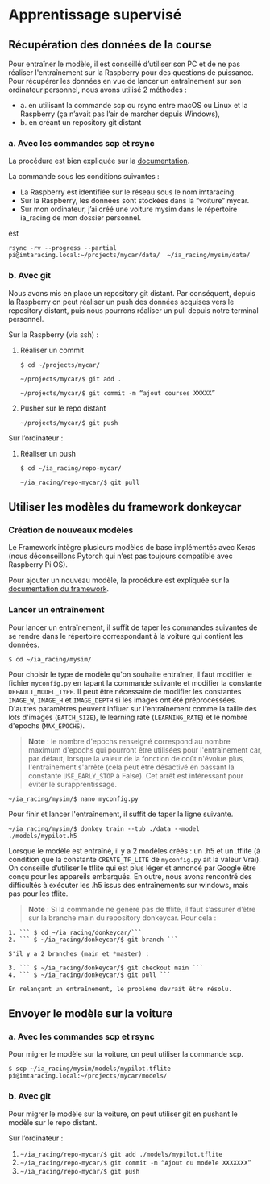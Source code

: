 # Apprentissage supervisé

## Récupération des données de la course
Pour entraîner le modèle, il est conseillé d’utiliser son PC et de ne pas réaliser l'entraînement sur la Raspberry pour des questions de puissance. Pour récupérer les données en vue de lancer un entraînement sur son ordinateur personnel, nous avons utilisé 2 méthodes :

- a. en utilisant la commande scp ou rsync entre macOS ou Linux et la Raspberry (ça n’avait pas l’air de marcher depuis Windows), 
- b. en créant un repository git distant

### a. Avec les commandes scp et rsync
La procédure est bien expliquée sur la [documentation](https://docs.donkeycar.com/guide/deep_learning/train_autopilot/). 

La commande sous les conditions suivantes :

- La Raspberry est identifiée sur le réseau sous le nom imtaracing.
- Sur la Raspberry, les données sont stockées dans la “voiture” mycar.
- Sur mon ordinateur, j’ai créé une voiture mysim dans le répertoire ia_racing de mon dossier personnel.

est 

```
rsync -rv --progress --partial pi@imtaracing.local:~/projects/mycar/data/  ~/ia_racing/mysim/data/
```

### b. Avec git
Nous avons mis en place un repository git distant. Par conséquent, depuis la Raspberry on peut réaliser un push des données acquises vers le repository distant, puis nous pourrons réaliser un pull depuis notre terminal personnel.

Sur la Raspberry (via ssh) :
1. Réaliser un commit
    
    ```
    $ cd ~/projects/mycar/    
    ```

    ```
    ~/projects/mycar/$ git add .
    ```

    ```
    ~/projects/mycar/$ git commit -m “ajout courses XXXXX” 
    ```
 
2. Pusher sur le repo distant

    ```
    ~/projects/mycar/$ git push
    ```

Sur l’ordinateur :

1. Réaliser un push

    ```
    $ cd ~/ia_racing/repo-mycar/
    ```

    ```
    ~/ia_racing/repo-mycar/$ git pull
    ```

## Utiliser les modèles du framework donkeycar

### Création de nouveaux modèles
Le Framework intègre plusieurs modèles de base implémentés avec Keras (nous déconseillons Pytorch qui n’est pas toujours compatible avec Raspberry Pi OS).

Pour ajouter un nouveau modèle, la procédure est expliquée sur la [documentation du framework](https://docs.donkeycar.com/dev_guide/model/).


### Lancer un entraînement
Pour lancer un entraînement, il suffit de taper les commandes suivantes de se rendre dans le répertoire correspondant à la voiture qui contient les données.

```
$ cd ~/ia_racing/mysim/
```

Pour choisir le type de modèle qu'on souhaite entraîner, il faut modifier le fichier ```myconfig.py``` en tapant la commande suivante et modifier la constante ```DEFAULT_MODEL_TYPE```. Il peut être nécessaire de modifier les constantes ```IMAGE_W```, ```IMAGE_H``` et ```IMAGE_DEPTH``` si les images ont été préprocessées. D'autres paramètres peuvent influer sur l'entraînement comme la taille des lots d'images (```BATCH_SIZE```), le learning rate (```LEARNING_RATE```) et le nombre d'epochs (```MAX_EPOCHS```).

> __Note__ : le nombre d'epochs renseigné correspond au nombre maximum d'epochs qui pourront être utilisées pour l'entraînement car, par défaut, lorsque la valeur de la fonction de coût n'évolue plus, l'entraînement s'arrête (cela peut être désactivé en passant la constante ```USE_EARLY_STOP``` à False). Cet arrêt est intéressant pour éviter le surapprentissage.

```
~/ia_racing/mysim/$ nano myconfig.py
```

Pour finir et lancer l'entraînement, il suffit de taper la ligne suivante.

```
~/ia_racing/mysim/$ donkey train --tub ./data --model ./models/mypilot.h5
````

Lorsque le modèle est entraîné, il y a 2 modèles créés : un .h5 et un .tflite (à condition que la constante ```CREATE_TF_LITE``` de ```myconfig.py``` ait la valeur Vrai). On conseille d’utiliser le tflite qui est plus léger et annoncé par Google être conçu pour les appareils embarqués. En outre, nous avons rencontré des difficultés à exécuter les .h5 issus des entraînements sur windows, mais pas pour les tflite.

> __Note__ : Si la commande ne génère pas de tflite, il faut s’assurer d’être sur la branche main du repository donkeycar. Pour cela :

    1. ``` $ cd ~/ia_racing/donkeycar/```
    2. ``` $ ~/ia_racing/donkeycar/$ git branch ```

    S'il y a 2 branches (main et *master) :

    3. ``` $ ~/ia_racing/donkeycar/$ git checkout main ```
    4. ``` $ ~/ia_racing/donkeycar/$ git pull ```

    En relançant un entraînement, le problème devrait être résolu.


## Envoyer le modèle sur la voiture

### a. Avec les commandes scp et rsync

Pour migrer le modèle sur la voiture, on peut utiliser la commande scp.

```
$ scp ~/ia_racing/mysim/models/mypilot.tflite pi@imtaracing.local:~/projects/mycar/models/
````

### b. Avec git

Pour migrer le modèle sur la voiture, on peut utiliser git en pushant le modèle sur le repo distant.

Sur l’ordinateur :

1. ``` ~/ia_racing/repo-mycar/$ git add ./models/mypilot.tflite ```
2. ``` ~/ia_racing/repo-mycar/$ git commit -m “Ajout du modele XXXXXXX” ```
3. ``` ~/ia_racing/repo-mycar/$ git push ```

